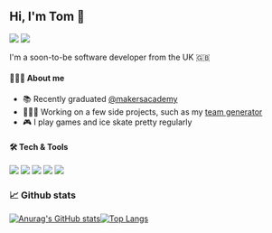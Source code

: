 ## Hi, I'm Tom 👋
<a href="mailto:tomadamlee02@gmail.com">![](https://img.shields.io/badge/Email-informational?style=flat&logo=gmail&labelColor=black&logoColor=white&color=004ACC)</a>
<a href="https://www.codewars.com/users/tomal02">  ![](https://img.shields.io/badge/Codewars-informational?style=flat&logo=codewars&labelColor=black&logoColor=white&color=004ACC) </a>

I'm a soon-to-be software developer from the UK 🇬🇧
#### 🙋🏼‍♂️ About me
- 📚 Recently graduated [@makersacademy](https://github.com/makersacademy)
- 🧑🏼‍💻 Working on a few side projects, such as my [team generator](https://github.com/tomal02/team-generator)
- 🎮 I play games and ice skate pretty regularly

#### 🛠 Tech & Tools
![](https://img.shields.io/badge/OS-Windows-informational?style=flat&logo=windows&labelColor=black&logoColor=white&color=004ACC)
![](https://img.shields.io/badge/OS-MacOS-informational?style=flat&labelColor=black&logo=macos&logoColor=white&color=004ACC)
![](https://img.shields.io/badge/Editor-VSCode-informational?style=flat&labelColor=black&logo=visualstudiocode&logoColor=white&color=004ACC)
![](https://img.shields.io/badge/Code-Ruby-informational?style=flat&logo=ruby&labelColor=black&logoColor=white&color=004ACC)
![](https://img.shields.io/badge/Code-JavaScript-informational?style=flat&logo=javascript&labelColor=black&logoColor=white&color=004ACC)

### 📈 Github stats

[![Anurag's GitHub stats](https://github-readme-stats.vercel.app/api?username=tomal02&show_icons=true&icon_color=007ACC&theme=github_dark&title_color=F7F7F7)](https://github.com/anuraghazra/github-readme-stats)[![Top Langs](https://github-readme-stats.vercel.app/api/top-langs/?username=tomal02&layout=compact&theme=github_dark&title_color=F7F7F7)](https://github.com/anuraghazra/github-readme-stats)
